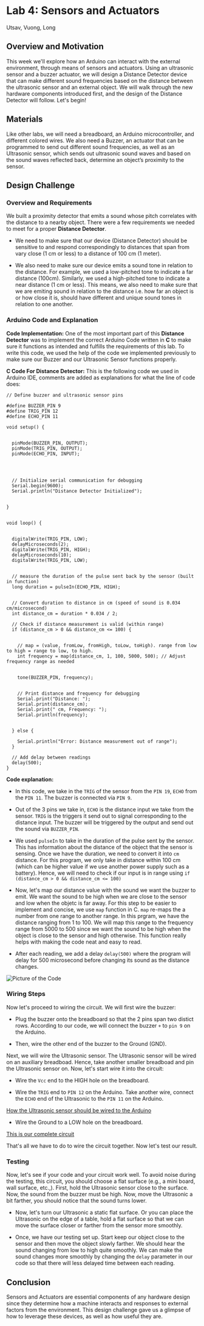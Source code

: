 # Lab 4: Sensors and Actuators
Utsav, Vuong, Long

## Overview and Motivation
This week we'll explore how an Arduino can interact with the external environment, through means of sensors and actuators. Using an ultrasonic sensor and a buzzer actuator, we will design a Distance Detector device that can make different sound frequencies based on the distance between the ultrasonic sensor and an external object. We will walk through the new hardware components introduced first, and the design of the Distance Detector will follow. Let's begin!

## Materials
Like other labs, we will need a breadboard, an Arduino microcontroller, and different colored wires. We also need a Buzzer, an actuator that can be programmed to send out different sound frequencies, as well as an Ultrasonic sensor, which sends out ultrasonic sound waves and based on the sound waves reflected back, determine an object’s proximity to the sensor.

## Design Challenge

### Overview and Requirements
We built a proximity detector that emits a sound whose pitch correlates with the distance to a nearby object. There were a few requirements we needed to meet for a proper **Distance Detector**.

 -  We need to make sure that our device (Distance Detector) should be sensitive to and respond correspondingly to distances that span from vary close (1 cm or less) to a distance of 100 cm (1 meter).

 - We also need to make sure our device emits a sound tone in relation to the distance. For example, we used a low-pitched tone to indicate a far distance (100cm). Similarly, we used a high-pitched tone to indicate a near distance (1 cm or less). This means, we also need to make sure that we are emiting sound in relation to the distance i.e. how far an object is or how close it is, should have different and unique sound tones in relation to one another.

 
### Arduino Code and Explanation

**Code Implementation:** One of the most important part of this **Distance Detector** was to implement the correct Arduino Code written in **C** to make sure it functions as intended and fulfills the requirements of this lab. To write this code, we used the help of the code we implemented previously to make sure our Buzzer and our Ultrasonic Sensor functions properly. 



**C Code For Distance Detector:** This is the following code we used in Arduino IDE, comments are added as explanations for what the line of code does:


```
// Define buzzer and ultrasonic sensor pins

#define BUZZER_PIN 9 
#define TRIG_PIN 12 
#define ECHO_PIN 11  

void setup() {


  pinMode(BUZZER_PIN, OUTPUT);
  pinMode(TRIG_PIN, OUTPUT);
  pinMode(ECHO_PIN, INPUT);
  



  // Initialize serial communication for debugging
  Serial.begin(9600);
  Serial.println("Distance Detector Initialized");


}


void loop() {


  digitalWrite(TRIG_PIN, LOW); 
  delayMicroseconds(2);  
  digitalWrite(TRIG_PIN, HIGH); 
  delayMicroseconds(10); 
  digitalWrite(TRIG_PIN, LOW); 
  

  // measure the duration of the pulse sent back by the sensor (built in function)
  long duration = pulseIn(ECHO_PIN, HIGH); 


  // Convert duration to distance in cm (speed of sound is 0.034 cm/microsecond)
  int distance_cm = duration * 0.034 / 2; 
  
  // Check if distance measurement is valid (within range)
  if (distance_cm > 0 && distance_cm <= 100) {


    // map = (value, fromLow, fromHigh, toLow, toHigh). range from low to high = range to low, to high.
    int frequency = map(distance_cm, 1, 100, 5000, 500); // Adjust frequency range as needed
    

    tone(BUZZER_PIN, frequency);

  
    // Print distance and frequency for debugging
    Serial.print("Distance: ");
    Serial.print(distance_cm);
    Serial.print(" cm, Frequency: ");
    Serial.println(frequency);


  } else {

    Serial.println("Error: Distance measurement out of range");
  }
  
  // Add delay between readings
  delay(500);
}
```

**Code explanation:** 
- In this code, we take in the `TRIG` of the sensor from the `PIN 19`, `ECHO` from the `PIN 11`. The buzzer is connected via `PIN 9`. 

- Out of the 3 pins we take in, `ECHO` is the distance input we take from the sensor. `TRIG` is the triggers it send out to signal corresponding to the distance input. The buzzer will be triggered by the output and send out the sound via `BUZZER_PIN`. 

- We used `pulseIn` to take in the duration of the pulse sent by the sensor. This has information about the distance of the object that the sensor is sensing. Once we have the duration, we need to convert it into `cm` distance. For this program, we only take in distance within 100 cm (which can be higher value if we use another power supply such as a battery). Hence, we will need to check if our input is in range using `if (distance_cm > 0 && distance_cm <= 100)`

- Now, let's map our distance value with the sound we want the buzzer to emit. We want the sound to be high when we are close to the sensor and low when the objetc is far away. For this step to be easier to implement and concise, we use `map` function in C. `map` re-maps the a number from one range to another range. In this prgram, we have the distance ranging from 1 to 100. We will map this range to the frequency range from 5000 to 500 since we want the sound to be high when the object is close to the sensor and high otherwise. This function really helps with making the code neat and easy to read. 

- After each reading, we add a delay `delay(500)` where the program will delay for 500 microsecond before changing its sound as the distance changes. 

![Picture of the Code](resources/C-Code-DistanceDetector.png)

### Wiring Steps
Now let's proceed to wiring the circuit. We will first wire the buzzer:
- Plug the buzzer onto the breadboard so that the 2 pins span two distict rows. According to our code, we will connect the buzzer `+` to `pin 9` on the Arduino. 

- Then, wire the other end of the buzzer to the Ground (GND).

Next, we will wire the Ultrasonic sensor. The Ultrasonic sensor will be wired on an auxiliary breadboad. Hence, take another smaller breadboad and pin the Ultrasonic sensor on. Now, let's start wire it into the circuit:

- Wire the `Vcc` end to the HIGH hole on the breadboard.

- Wire the `TRIG` end to `PIN 12` on the Arduino. Take another wire, connect the `ECHO` end of the Ultrasonic to the `PIN 11` on the Arduino.

[How the Ultrasonic sensor should be wired to the Arduino](https://drive.google.com/file/d/1QpiMEBEWocV_we-ZWhOsj1qht8jwiiL3/view)

- Wire the Ground to a LOW hole on the breadboard. 

[This is our complete circuit](https://drive.google.com/file/d/1NMJiRnznTmDyTALjPS83z3xSZCcIcmI7/view)

That's all we have to do to wire the circuit together. Now let's test our result. 


### Testing
Now, let's see if your code and your circuit work well. To avoid noise during the testing, this circuit, you should choose a flat surface (e.g., a mini board, wall surface, etc.,). First, hold the Ultrasonic sensor close to the surface. Now, the sound from the buzzer must be high. Now, move the Ultrasonic a bit farther, you should notice that the sound turns lower. 

- Now, let's turn our Ultrasonic a static flat surface. Or you can place the Ultrasonic on the edge of a table, hold a flat surface so that we can move the surface closer or farther from the sensor more smoothly. 

- Once, we have our testing set up. Start keep our object close to the sensor and then move the object slowly farther. We should hear the sound changing from low to high quite smoothly. We can make the sound changes more smoothly by changing the `delay` parameter in our code so that there will less delayed time between each reading. 

## Conclusion
Sensors and Actuators are essential components of any hardware design since they determine how a machine interacts and responses to external factors from the environment. This design challenge gave us a glimpse of how to leverage these devices, as well as how useful they are.
